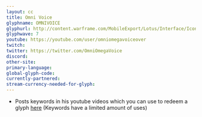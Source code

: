 ```yaml
---
layout: cc
title: Omni Voice
glyphname: OMNIVOICE
glyphurl: http://content.warframe.com/MobileExport/Lotus/Interface/Icons/Player/ContentCreators/OmniVoice.png
glyphwave: 7
youtube: https://youtube.com/user/omniomegavoiceover
twitch: 
twitter: https://twitter.com/OmniOmegaVoice
discord: 
other-site: 
primary-language: 
global-glyph-code: 
currently-partnered: 
stream-currency-needed-for-glyph: 
---
```

* Posts keywords in his youtube videos which you can use to redeem a glyph [here](http://xenogelion.com/Hidden/Glyph_Codes.php) (Keywords have a limited amount of uses)
